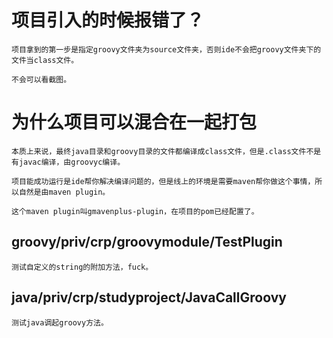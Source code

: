 # 项目引入的时候报错了？

    项目拿到的第一步是指定groovy文件夹为source文件夹，否则ide不会把groovy文件夹下的文件当class文件。
    
    不会可以看截图。
    
# 为什么项目可以混合在一起打包

    本质上来说，最终java目录和groovy目录的文件都编译成class文件，但是.class文件不是有javac编译，由groovyc编译。
    
    项目能成功运行是ide帮你解决编译问题的，但是线上的环境是需要maven帮你做这个事情，所以自然是由maven plugin。
    
    这个maven plugin叫gmavenplus-plugin，在项目的pom已经配置了。
    
## groovy/priv/crp/groovymodule/TestPlugin

    测试自定义的string的附加方法，fuck。
    
## java/priv/crp/studyproject/JavaCallGroovy

    测试java调起groovy方法。